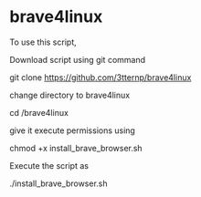 # brave4linux

To use this script,

Download script using git command 

git clone https://github.com/3tternp/brave4linux

change directory to brave4linux 

cd /brave4linux 

give it execute permissions using 

chmod +x install_brave_browser.sh

Execute the script as 

./install_brave_browser.sh
